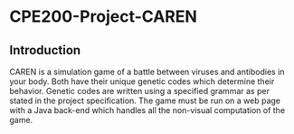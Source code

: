 # CPE200-Project-CAREN
## Introduction
  CAREN is a simulation game of a battle between viruses and antibodies in your body. Both have their unique genetic codes which determine their behavior. Genetic codes are written using a specified grammar as per stated in the project specification. The game must be run on a web page with a Java back-end which handles all the non-visual computation of the game.
